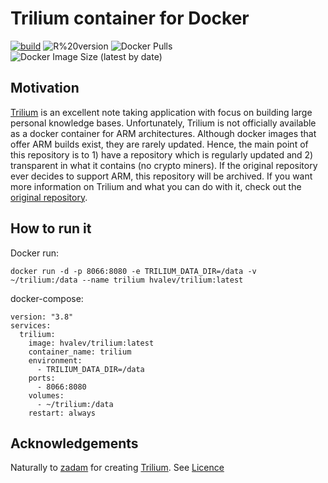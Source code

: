 # Trilium container for Docker
[![build](https://github.com/hvalev/trilium-docker/actions/workflows/build.yml/badge.svg)](https://github.com/hvalev/trilium-docker/actions/workflows/build.yml)
![R%20version](https://img.shields.io/badge/trilium%20version-0.47.5-green)
![Docker Pulls](https://img.shields.io/docker/pulls/hvalev/trilium)
![Docker Image Size (latest by date)](https://img.shields.io/docker/image-size/hvalev/trilium)

## Motivation
[Trilium](https://github.com/zadam/trilium) is an excellent note taking application with focus on building large personal knowledge bases. Unfortunately, Trilium is not officially available as a docker container for ARM architectures. Although docker images that offer ARM builds exist, they are rarely updated. Hence, the main point of this repository is to 1)  have a repository which is regularly updated and 2) transparent in what it contains (no crypto miners). If the original repository ever decides to support ARM, this repository will be archived. If you want more information on Trilium and what you can do with it, check out the [original repository](https://github.com/zadam/trilium).

## How to run it
Docker run:
```
docker run -d -p 8066:8080 -e TRILIUM_DATA_DIR=/data -v ~/trilium:/data --name trilium hvalev/trilium:latest
```
docker-compose:
```
version: "3.8"
services:
  trilium:
    image: hvalev/trilium:latest
    container_name: trilium
    environment:
      - TRILIUM_DATA_DIR=/data
    ports:
      - 8066:8080
    volumes:
      - ~/trilium:/data
    restart: always
```

## Acknowledgements
Naturally to [zadam](https://github.com/zadam) for creating [Trilium](https://github.com/zadam/trilium).
See [Licence](https://github.com/zadam/trilium/blob/master/LICENSE)


